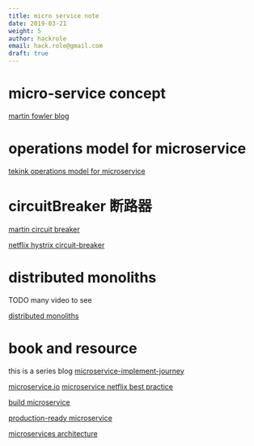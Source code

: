 ```yaml
---
title: micro service note
date: 2019-03-21
weight: 5
author: hackrole
email: hack.role@gmail.com
draft: true
---
```




# micro-service concept


[martin fowler blog](https://martinfowler.com/articles/microservices.html)

# operations model for microservice

[tekink operations model for microservice](http://callistaenterprise.se/blogg/teknik/2015/03/25/an-operations-model-for-microservices/)


# circuitBreaker 断路器

[martin circuit breaker](https://martinfowler.com/bliki/CircuitBreaker.html)

[netflix hystrix circuit-breaker](https://github.com/Netflix/Hystrix/)

# distributed monoliths
TODO many video to see

[distributed monoliths](https://medium.com/unbabel/your-distributed-monoliths-are-secretly-plotting-against-you-4c1b20324a31)


# book and resource
this is a series blog
[microservice-implement-journey](https://koukia.ca/a-microservices-implementation-journey-part-1-9f6471fe917)

[microservice.io](https://microservices.io/)
[microservice netflix best practice](https://www.nginx.com/blog/microservices-at-netflix-architectural-best-practices/)


[build microservice](https://www.amazon.com/gp/product/1491950358/ref=as_li_qf_sp_asin_il_tl?ie=UTF8&tag=aramkoukia-20&camp=1789&creative=9325&linkCode=as2&creativeASIN=1491950358&linkId=363e9cf9c6a5a697a73b4fe159f37fda)

[production-ready microservice](https://www.amazon.com/gp/product/1491965975/ref=as_li_qf_sp_asin_il_tl?ie=UTF8&tag=aramkoukia-20&camp=1789&creative=9325&linkCode=as2&creativeASIN=1491965975&linkId=ff04688c2c60121309905c5e0117b145)

[microservices architecture](https://www.amazon.com/gp/product/1491956259/ref=as_li_qf_sp_asin_il_tl?ie=UTF8&tag=aramkoukia-20&camp=1789&creative=9325&linkCode=as2&creativeASIN=1491956259&linkId=dd181a962e6fe756e0a81861258eb9c2)
